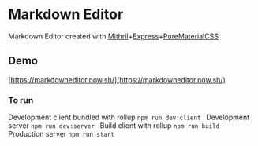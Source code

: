 # Markdown Editor
Markdown Editor created with [Mithril](https://mithril.js.org/)+[Express](http://expressjs.com)+[PureMaterialCSS](https://masquerade-circus.github.io/pure-material-css/#about)

## Demo
[https://markdowneditor.now.sh/](https://markdowneditor.now.sh/)

### To run
Development client bundled with rollup
```npm run dev:client ```
Development server 
```npm run dev:server ```
Build client with rollup
```npm run build ```
Production server
```npm run start ```
